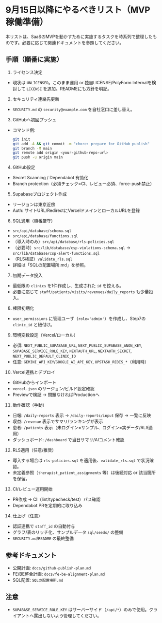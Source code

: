 # 9月15日以降にやるべきリスト（MVP稼働準備）

本リストは、SaaSのMVPを動かすために実施するタスクを時系列で整理したものです。必要に応じて関連ドキュメントを参照してください。

## 手順（順番に実施）

1. ライセンス決定

- 現状は `UNLICENSED`。このまま運用 or 独自LICENSE/PolyForm Internalを検討して `LICENSE` を追加。READMEにも方針を明記。

2. セキュリティ連絡先更新

- `SECURITY.md` の `security@example.com` を自社窓口に差し替え。

3. GitHubへ初回プッシュ

- コマンド例:
  ```bash
  git init
  git add -A && git commit -m "chore: prepare for GitHub publish"
  git branch -M main
  git remote add origin <your-github-repo-url>
  git push -u origin main
  ```

4. GitHub設定

- Secret Scanning / Dependabot 有効化
- Branch protection（必須チェック=CI、レビュー必須、force-push禁止）

5. Supabaseプロジェクト作成

- リージョンは東京近傍
- Auth: サイトURL/RedirectにVercelドメインとローカルURLを登録

6. SQL適用（順番厳守）

- `src/api/database/schema.sql`
- `src/api/database/functions.sql`
- （導入時のみ）`src/api/database/rls-policies.sql`
- （必要時）`src/lib/database/csp-violations-schema.sql` → `src/lib/database/csp-alert-functions.sql`
- （RLS検証）`validate_rls.sql`
- 詳細は「SQLの配置場所.md」を参照。

7. 初期データ投入

- 最低限の `clinics` を1件作成し、生成された `id` を控える。
- 必要に応じて `staff/patients/visits/revenues/daily_reports` も少量投入。

8. 権限初期化

- `user_permissions` に管理ユーザ（`role='admin'`）を作成し、Step7の `clinic_id` と紐付け。

9. 環境変数設定（Vercel/ローカル）

- 必須: `NEXT_PUBLIC_SUPABASE_URL`, `NEXT_PUBLIC_SUPABASE_ANON_KEY`, `SUPABASE_SERVICE_ROLE_KEY`, `NEXTAUTH_URL`, `NEXTAUTH_SECRET`, `NEXT_PUBLIC_DEFAULT_CLINIC_ID`
- 任意: `GEMINI_API_KEY`/`GOOGLE_AI_API_KEY`, `UPSTASH_REDIS_*`（利用時）

10. Vercel連携とデプロイ

- GitHubからインポート
- `vercel.json` のリージョン/ビルド設定確認
- Previewで検証 → 問題なければProductionへ

11. 動作確認（手動）

- 日報: `/daily-reports` 表示 → `/daily-reports/input` 保存 → 一覧に反映
- 収益: `/revenue` 表示でサマリ/ランキングが表示
- 患者: `/patients` 表示（未ログイン=サンプル、ログイン=実データ/RLS適用）
- ダッシュボード: `/dashboard` で当日サマリ/AIコメント確認

12. RLS適用（任意/推奨）

- 導入する場合は `rls-policies.sql` を適用後、`validate_rls.sql` で状況確認。
- 未定義参照（`therapist_patient_assignments` 等）は後続対応 or 該当箇所を保留。

13. CI/レビュー運用開始

- PR作成 → CI（lint/typecheck/test）パス確認
- Dependabot PRを定期的に取り込み

14. 仕上げ（任意）

- 認証連携で `staff_id` の自動付与
- グラフ/表のリッチ化、サンプルデータ `sql/seeds/` の整備
- `SECURITY.md`/`README` の最終整備

## 参考ドキュメント

- 公開計画: `docs/github-publish-plan.md`
- FE/BE整合計画: `docs/fe-be-alignment-plan.md`
- SQL配置: `SQLの配置場所.md`

## 注意

- `SUPABASE_SERVICE_ROLE_KEY` はサーバーサイド（`/api/*`）のみで使用。クライアントへ露出しないよう管理してください。
